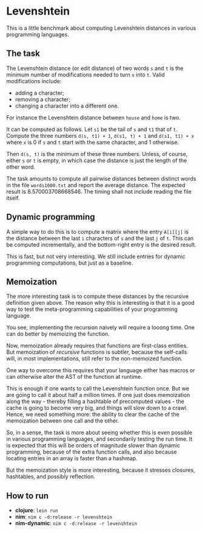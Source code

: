Levenshtein
===========

This is a little benchmark about computing Levenshtein distances in various
programming languages.

The task
--------

The Levenshtein distance (or edit distance) of two words `s` and `t` is the
minimum number of modifications needed to turn `s` into `t`. Valid modifications
include:

* adding a character;
* removing a character;
* changing a character into a different one.

For instance the Levenshtein distance between `house` and `home` is two.

It can be computed as follows. Let `s1` be the tail of `s` and `t1` that of `t`.
Compute the three numbers `d(s, t1) + 1`, `d(s1, t) + 1` and `d(s1, t1) + x`
where `x` is 0 if `s` and `t` start with the same character, and 1 otherwise.

Then `d(s, t)` is the minimum of these three numbers. Unless, of course, either
`s` or `t` is empty, in which case the distance is just the length of the other
word.

The task amounts to compute all pairwise distances between distinct words in
the file `words1000.txt` and report the average distance. The expected result
is 8.570003708668546. The timing shall not include reading the file itself.

Dynamic programming
-------------------

A simple way to do this is to compute a matrix where the entry `A[i][j]` is
the distance between the last `i` characters of `s` and the last `j` of `t`.
This can be computed incrementally, and the bottom-right entry is the desired
result.

This is fast, but not very interesting. We still include entries for dynamic
programming computations, but just as a baseline.

Memoization
-----------

The more interesting task is to compute these distances by the recursive
definition given above. The reason why this is interesting is that it is a
good way to test the meta-programming capabilities of your programming
language.

You see, implementing the recursion naively will require a looong time. One can
do better by memoizing the function.

Now, memoization already requires that functions are first-class entities. But
memoization of *recursive* functions is subtler, because the self-calls will,
in most implementations, still refer to the non-memoized function.

One way to overcome this requires that your language either has macros or
can otherwise alter the AST of the function at runtime.

This is enough if one wants to call the Levenshtein function once. But we are
going to call it about half a million times. If one just does memoization along
the way - thereby filling a hashtable of precomputed values - the cache is
going to become very big, and things will slow down to a crawl. Hence, we need
something more: the ability to clear the cache of the memoization between one
call and the other.

So, in a sense, the task is more about seeing whether this is even possible in
various programming languages, and secondarily testing the run time. It is
expected that this will be orders of magnitude slower than dynamic programming,
because of the extra function calls, and also because locating entries in an
array is faster than a hashmap.

But the memoization style is more interesting, because it stresses closures,
hashtables, and possibly reflection.

How to run
----------

* **clojure**: `lein run`
* **nim**: `nim c -d:release -r levenshtein`
* **nim-dynamic**: `nim c -d:release -r levenshtein`